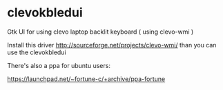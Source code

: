 clevokbledui
============

Gtk UI for using clevo laptop backlit keyboard ( using clevo-wmi )

Install this driver http://sourceforge.net/projects/clevo-wmi/ 
than you can use the clevokbledui

There's also a ppa for ubuntu users:

https://launchpad.net/~fortune-c/+archive/ppa-fortune

